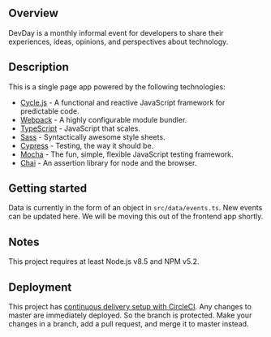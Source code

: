 ## Overview

DevDay is a monthly informal event for developers to share their experiences, ideas, opinions, and perspectives about technology.

## Description

This is a single page app powered by the following technologies:
* [Cycle.js](https://cycle.js.org/) - A functional and reactive JavaScript framework for predictable code.
* [Webpack](https://webpack.js.org/) - A highly configurable module bundler.
* [TypeScript](https://www.typescriptlang.org/) - JavaScript that scales.
* [Sass](http://sass-lang.com/) - Syntactically awesome style sheets.
* [Cypress](https://www.cypress.io/) - Testing, the way it should be.
* [Mocha](https://mochajs.org/) - The fun, simple, flexible JavaScript testing framework.
* [Chai](http://chaijs.com/) - An assertion library for node and the browser.

## Getting started

Data is currently in the form of an object in `src/data/events.ts`. New events can be updated here. We will be moving this out of the frontend app shortly.

## Notes

This project requires at least Node.js v8.5 and NPM v5.2.

## Deployment

This project has [continuous delivery setup with CircleCI](https://circleci.com/gh/sahajsoft/devday).
Any changes to master are immediately deployed. So the branch is protected.
Make your changes in a branch, add a pull request, and merge it to master instead.
